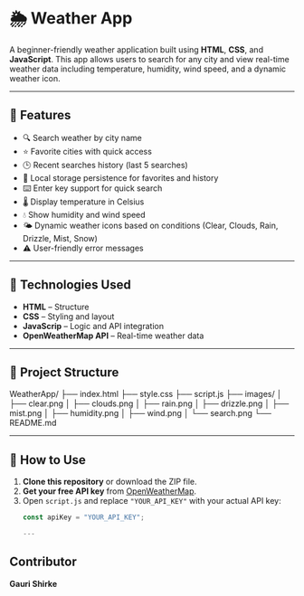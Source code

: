 # 🌦️ Weather App

A beginner-friendly weather application built using **HTML**, **CSS**, and **JavaScript**. This app allows users to search for any city and view real-time weather data including temperature, humidity, wind speed, and a dynamic weather icon.

---


## 🚀 Features

- 🔍 Search weather by city name  
- ⭐ Favorite cities with quick access
- 🕒 Recent searches history (last 5 searches)
- 💾 Local storage persistence for favorites and history
- ⌨️ Enter key support for quick search
- 🌡️ Display temperature in Celsius  
- 💧 Show humidity and wind speed  
- 🌤️ Dynamic weather icons based on conditions (Clear, Clouds, Rain, Drizzle, Mist, Snow)
- ⚠️ User-friendly error messages  

---

## 🧰 Technologies Used

- **HTML** – Structure  
- **CSS** – Styling and layout  
- **JavaScrip** – Logic and API integration  
- **OpenWeatherMap API** – Real-time weather data  

---

## 📁 Project Structure

WeatherApp/
├── index.html
├── style.css
├── script.js
├── images/
│   ├── clear.png
│   ├── clouds.png
│   ├── rain.png
│   ├── drizzle.png
│   ├── mist.png
│   ├── humidity.png
│   ├── wind.png
│   └── search.png
└── README.md


---

## 🔑 How to Use

1. **Clone this repository** or download the ZIP file.
2. **Get your free API key** from [OpenWeatherMap](https://openweathermap.org/api).
3. Open `script.js` and replace `"YOUR_API_KEY"` with your actual API key:
   ```js
   const apiKey = "YOUR_API_KEY";

   ---

 ## Contributor

 **Gauri Shirke**